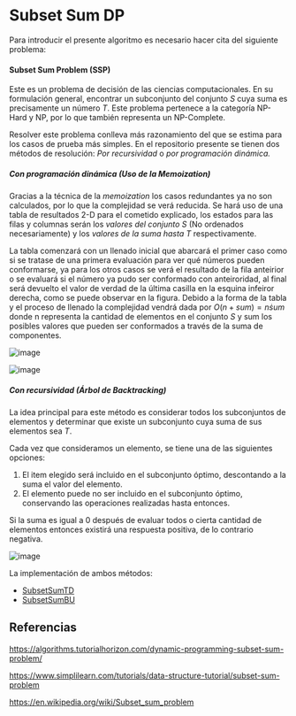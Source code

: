 # Subset Sum DP

Para introducir el presente algoritmo es necesario hacer cita del siguiente problema: 

#### Subset Sum Problem (SSP)

Este es un problema de decisión de las ciencias computacionales. En su formulación general, encontrar un subconjunto del conjunto $S$ cuya suma es precisamente un número $T$. Este problema pertenece a la categoría NP-Hard y NP, por lo que también representa un NP-Complete.

Resolver este problema conlleva más razonamiento del que se estima para los casos de prueba más simples. En el repositorio presente se tienen dos métodos de resolución: *Por recursividad* o *por programación dinámica.*

##### Con programación dinámica (Uso de la *Memoization*)

Gracias a la técnica de la *memoization* los casos redundantes ya no son calculados, por lo que la complejidad se verá reducida. Se hará uso de una tabla de resultados 2-D para el cometido explicado, los estados para las filas y columnas serán los *valores del conjunto $S$* (No ordenados necesariamente) y los *valores de la suma hasta $T$* respectivamente.

La tabla comenzará con un llenado inicial que abarcará el primer caso como si se tratase de una primera evaluación para ver qué números pueden conformarse, ya para los otros casos se verá el resultado de la fila anteirior o se evaluará si el número ya pudo ser conformado con anteiroridad, al final será devuelto el valor de verdad de la última casilla en la esquina infeiror derecha, como se puede observar en la figura. Debido a la forma de la tabla y el proceso de llenado la complejidad vendrá dada por $O(n+sum) = n \dot sum$ donde n representa la cantidad de elementos en el conjunto $S$ y sum los posibles valores que pueden ser conformados a través de la suma de componentes.

![image](https://user-images.githubusercontent.com/101998948/197376119-e889b1c7-dd04-4804-bc69-c1d5c543c090.png)

![image](https://user-images.githubusercontent.com/101998948/197376126-8bf6d532-fa9c-4d30-89f6-733a306436a9.png)

##### Con recursividad (Árbol de Backtracking)

La idea principal para este método es considerar todos los subconjuntos de elementos y determinar que existe un subconjunto cuya suma de sus elementos sea $T$.

Cada vez que consideramos un elemento, se tiene una de las siguientes opciones:
1. El item elegido será incluido en el subconjunto óptimo, descontando a la suma el valor del elemento.
2. El elemento puede no ser incluido en el subconjunto óptimo, conservando las operaciones realizadas hasta entonces.

Si la suma es igual a 0 después de evaluar todos o cierta cantidad de elementos entonces existirá una respuesta positiva, de lo contrario negativa.

![image](https://user-images.githubusercontent.com/101998948/197376819-a9a7ff69-3558-4c4c-974d-9bfd6455387e.png)

La implementación de ambos métodos:

- [SubsetSumTD](https://github.com/AnderMichael/Algoritmica/blob/main/Programaci%C3%B3n_Din%C3%A1mica/SubsetSumDP/SubsetSumTD.cpp)
- [SubsetSumBU](https://github.com/AnderMichael/Algoritmica/blob/main/Programaci%C3%B3n_Din%C3%A1mica/SubsetSumDP/SubsetSumBU.cpp)

## Referencias

https://algorithms.tutorialhorizon.com/dynamic-programming-subset-sum-problem/

https://www.simplilearn.com/tutorials/data-structure-tutorial/subset-sum-problem

https://en.wikipedia.org/wiki/Subset_sum_problem
